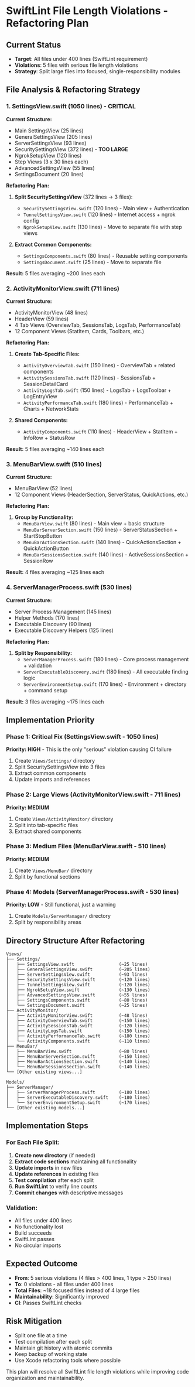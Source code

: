 # SwiftLint File Length Violations - Refactoring Plan

## Current Status
- **Target**: All files under 400 lines (SwiftLint requirement)
- **Violations**: 5 files with serious file length violations
- **Strategy**: Split large files into focused, single-responsibility modules

## File Analysis & Refactoring Strategy

### 1. SettingsView.swift (1050 lines) - CRITICAL
**Current Structure:**
- Main SettingsView (25 lines)
- GeneralSettingsView (205 lines)
- ServerSettingsView (93 lines) 
- SecuritySettingsView (372 lines) - **TOO LARGE**
- NgrokSetupView (120 lines)
- Step Views (3 x 30 lines each)
- AdvancedSettingsView (55 lines)
- SettingsDocument (20 lines)

**Refactoring Plan:**
1. **Split SecuritySettingsView** (372 lines → 3 files):
   - `SecuritySettingsView.swift` (120 lines) - Main view + Authentication
   - `TunnelSettingsView.swift` (120 lines) - Internet access + ngrok config
   - `NgrokSetupView.swift` (130 lines) - Move to separate file with step views

2. **Extract Common Components:**
   - `SettingsComponents.swift` (80 lines) - Reusable setting components
   - `SettingsDocument.swift` (25 lines) - Move to separate file

**Result:** 5 files averaging ~200 lines each

### 2. ActivityMonitorView.swift (711 lines)
**Current Structure:**
- ActivityMonitorView (48 lines)
- HeaderView (59 lines)
- 4 Tab Views (OverviewTab, SessionsTab, LogsTab, PerformanceTab)
- 12 Component Views (StatItem, Cards, Toolbars, etc.)

**Refactoring Plan:**
1. **Create Tab-Specific Files:**
   - `ActivityOverviewTab.swift` (150 lines) - OverviewTab + related components
   - `ActivitySessionsTab.swift` (120 lines) - SessionsTab + SessionDetailCard
   - `ActivityLogsTab.swift` (150 lines) - LogsTab + LogsToolbar + LogEntryView
   - `ActivityPerformanceTab.swift` (180 lines) - PerformanceTab + Charts + NetworkStats

2. **Shared Components:**
   - `ActivityComponents.swift` (110 lines) - HeaderView + StatItem + InfoRow + StatusRow

**Result:** 5 files averaging ~140 lines each

### 3. MenuBarView.swift (510 lines)
**Current Structure:**
- MenuBarView (52 lines)
- 12 Component Views (HeaderSection, ServerStatus, QuickActions, etc.)

**Refactoring Plan:**
1. **Group by Functionality:**
   - `MenuBarView.swift` (80 lines) - Main view + basic structure
   - `MenuBarServerSection.swift` (150 lines) - ServerStatusSection + StartStopButton
   - `MenuBarActionsSection.swift` (140 lines) - QuickActionsSection + QuickActionButton
   - `MenuBarSessionsSection.swift` (140 lines) - ActiveSessionsSection + SessionRow

**Result:** 4 files averaging ~125 lines each

### 4. ServerManagerProcess.swift (530 lines) 
**Current Structure:**
- Server Process Management (145 lines)
- Helper Methods (170 lines) 
- Executable Discovery (90 lines)
- Executable Discovery Helpers (125 lines)

**Refactoring Plan:**
1. **Split by Responsibility:**
   - `ServerManagerProcess.swift` (180 lines) - Core process management + validation
   - `ServerExecutableDiscovery.swift` (180 lines) - All executable finding logic
   - `ServerEnvironmentSetup.swift` (170 lines) - Environment + directory + command setup

**Result:** 3 files averaging ~175 lines each

## Implementation Priority

### Phase 1: Critical Fix (SettingsView.swift - 1050 lines)
**Priority: HIGH** - This is the only "serious" violation causing CI failure

1. Create `Views/Settings/` directory
2. Split SecuritySettingsView into 3 files
3. Extract common components
4. Update imports and references

### Phase 2: Large Views (ActivityMonitorView.swift - 711 lines)
**Priority: MEDIUM**

1. Create `Views/ActivityMonitor/` directory  
2. Split into tab-specific files
3. Extract shared components

### Phase 3: Medium Files (MenuBarView.swift - 510 lines)
**Priority: MEDIUM**

1. Create `Views/MenuBar/` directory
2. Split by functional sections

### Phase 4: Models (ServerManagerProcess.swift - 530 lines)
**Priority: LOW** - Still functional, just a warning

1. Create `Models/ServerManager/` directory
2. Split by responsibility areas

## Directory Structure After Refactoring

```
Views/
├── Settings/
│   ├── SettingsView.swift                 (~25 lines)
│   ├── GeneralSettingsView.swift          (~205 lines)
│   ├── ServerSettingsView.swift           (~93 lines)
│   ├── SecuritySettingsView.swift         (~120 lines)
│   ├── TunnelSettingsView.swift           (~120 lines)
│   ├── NgrokSetupView.swift               (~130 lines)
│   ├── AdvancedSettingsView.swift         (~55 lines)
│   ├── SettingsComponents.swift           (~80 lines)
│   └── SettingsDocument.swift             (~25 lines)
├── ActivityMonitor/
│   ├── ActivityMonitorView.swift          (~48 lines)
│   ├── ActivityOverviewTab.swift          (~150 lines)
│   ├── ActivitySessionsTab.swift          (~120 lines)  
│   ├── ActivityLogsTab.swift              (~150 lines)
│   ├── ActivityPerformanceTab.swift       (~180 lines)
│   └── ActivityComponents.swift           (~110 lines)
├── MenuBar/
│   ├── MenuBarView.swift                  (~80 lines)
│   ├── MenuBarServerSection.swift         (~150 lines)
│   ├── MenuBarActionsSection.swift        (~140 lines)
│   └── MenuBarSessionsSection.swift       (~140 lines)
└── [Other existing views...]

Models/
├── ServerManager/
│   ├── ServerManagerProcess.swift         (~180 lines)
│   ├── ServerExecutableDiscovery.swift    (~180 lines)
│   └── ServerEnvironmentSetup.swift       (~170 lines)
└── [Other existing models...]
```

## Implementation Steps

### For Each File Split:
1. **Create new directory** (if needed)
2. **Extract code sections** maintaining all functionality
3. **Update imports** in new files
4. **Update references** in existing files  
5. **Test compilation** after each split
6. **Run SwiftLint** to verify line counts
7. **Commit changes** with descriptive messages

### Validation:
- All files under 400 lines
- No functionality lost
- Build succeeds
- SwiftLint passes
- No circular imports

## Expected Outcome
- **From**: 5 serious violations (4 files > 400 lines, 1 type > 250 lines)
- **To**: 0 violations - all files under 400 lines
- **Total Files**: ~18 focused files instead of 4 large files
- **Maintainability**: Significantly improved
- **CI**: Passes SwiftLint checks

## Risk Mitigation
- Split one file at a time
- Test compilation after each split
- Maintain git history with atomic commits
- Keep backup of working state
- Use Xcode refactoring tools where possible

This plan will resolve all SwiftLint file length violations while improving code organization and maintainability.